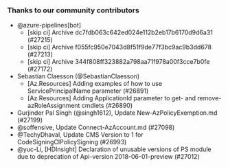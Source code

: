 ### Thanks to our community contributors
* @azure-pipelines[bot]
  * [skip ci] Archive dc7fdb063c642ed024e112b2eb17b6170d9d6a31 (#27215)
  * [skip ci] Archive f055fc950e7043d8f51f9de77f3bc9ac9b3dd678 (#27213)
  * [skip ci] Archive 344f808ff323882a798aa71f978a00f3cce7b0fe (#27172)
* Sebastian Claesson (@SebastianClaesson)
  * [Az.Resources] Adding examples of how to use ServicePrincipalName parameter (#26891)
  * [Az.Resources] Adding ApplicationId parameter to get- and remove-azRoleAssignment cmdlets (#26890)
* Gurjinder Pal Singh (@singh1612), Update New-AzPolicyExemption.md (#27199)
* @soffensive, Update Connect-AzAccount.md (#27098)
* @TechyDhaval, Update CMS Version to 1 for CodeSigningCIPolicySigning (#26993)
* @yuc-Li, [HDInsight] Declaration of unusable versions of PS module due to deprecation of Api-version 2018-06-01-preview (#27012)
